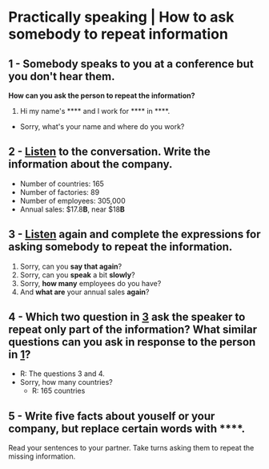 # Practically speaking | How to ask somebody to repeat information

## 1 - Somebody speaks to you at a conference but you don't hear them.

**How can you ask the person to repeat the information?**

1) Hi my name's **** and I work for **** in ****.

- Sorry, what's your name and where do you work?

## 2 - [Listen](https://drive.google.com/file/d/1NVSwueGpAJxZx-WB97qix7SFjylRNs36/view?usp=sharing) to the conversation. Write the information about the company.
- Number of countries: 165
- Number of factories: 89
- Number of employees: 305,000
- Annual sales: $17.8**B**, near $18**B**

## 3 - [Listen](https://drive.google.com/file/d/1NVSwueGpAJxZx-WB97qix7SFjylRNs36/view?usp=sharing) again and complete the expressions for asking somebody to repeat the information.

1. Sorry, can you **say that again**?
2. Sorry, can you **speak** a bit **slowly**?
3. Sorry, **how many** employees do you have?
4. And **what are** your annual sales **again**?

## 4 - Which two question in [3](#3---listenhttpsdrivegooglecomfiled1nvswuegpajxzx-wb97qix7sfjylrns36viewuspsharing-again-and-complete-the-expressions-for-asking-somebody-to-repeat-the-information) ask the speaker to repeat only part of the information? What similar questions can you ask in response to the person in [1](#1---somebody-speaks-to-you-at-a-conference-but-you-dont-hear-them)?

- R: The questions 3 and 4.
- Sorry, how many countries?
  - R: 165 countries

## 5 - Write five facts about youself or your company, but replace certain words with ****.

Read your sentences to your partner. Take turns asking them to repeat the missing information.